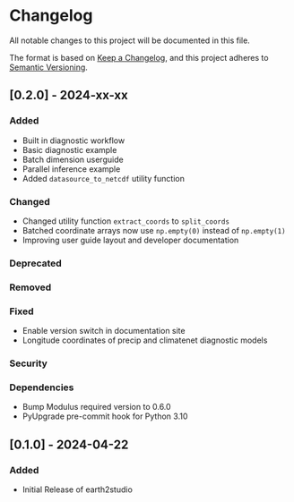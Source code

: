 <!-- markdownlint-disable MD024 -->
# Changelog

All notable changes to this project will be documented in this file.

The format is based on [Keep a Changelog](https://keepachangelog.com/en/1.0.0/),
and this project adheres to [Semantic Versioning](https://semver.org/spec/v2.0.0.html).

## [0.2.0] - 2024-xx-xx

### Added

- Built in diagnostic workflow
- Basic diagnostic example
- Batch dimension userguide
- Parallel inference example
- Added `datasource_to_netcdf` utility function

### Changed

- Changed utility function `extract_coords` to `split_coords`
- Batched coordinate arrays now use `np.empty(0)` instead of `np.empty(1)`
- Improving user guide layout and developer documentation

### Deprecated

### Removed

### Fixed

- Enable version switch in documentation site
- Longitude coordinates of precip and climatenet diagnostic models

### Security

### Dependencies

- Bump Modulus required version to 0.6.0
- PyUpgrade pre-commit hook for Python 3.10

## [0.1.0] - 2024-04-22

### Added

- Initial Release of earth2studio

